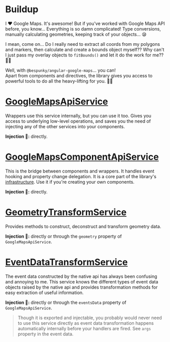 # Buildup
I ❤ Google Maps. It's awesome! But if you've worked with Google Maps API before, you know... Everything is so damn complicated! Type conversions, manually calculating geometries, keeping track of your objects... 😪

I mean, come on... Do I really need to extract all coords from my polygons and markers, then calculate and create a bounds object myself?? Why can't I just pass my overlay objects to `fitBounds()` and let it do the work for me?? 🤦‍♂️ 

Well, with `@bespunky/angular-google-maps`... you can!  
Apart from components and directives, the library gives you access to powerful tools to do all the heavy-lifting for you. 🏋️‍♂️

# [GoogleMapsApiService](https://dev.azure.com/BeSpunky/Libraries/_git/angular-google-maps?path=%2Fprojects%2Fbespunky%2Fangular-google-maps%2Fcore%2Fapi%2Fgoogle-maps-api.service.ts&version=GBmaster)
Wrappers use this service internally, but you can use it too. Gives you access to underlying low-level operations, and saves you the need of injecting any of the other services into your components.

**Injection 💉:** directly.

# [GoogleMapsComponentApiService](https://dev.azure.com/BeSpunky/Libraries/_git/angular-google-maps?path=%2Fprojects%2Fbespunky%2Fangular-google-maps%2Fcore%2Fapi%2Fgoogle-maps-component-api.service.ts&version=GBmaster)
This is the bridge between components and wrappers. It handles event hooking and property change delegation. It is a core part of the library's [infrastructure](/Internal-Workings). Use it if you're creating your own components.

**Injection 💉:** directly.

# [GeometryTransformService](https://dev.azure.com/BeSpunky/Libraries/_git/angular-google-maps?path=%2Fprojects%2Fbespunky%2Fangular-google-maps%2Fcore%2Fapi%2Ftransform%2Fgeometry-transform.service.ts&version=GBmaster)
Provides methods to construct, deconstruct and transform geometry data.

**Injection 💉:** directly or through the `geometry` property of `GoogleMapsApiService`.

# [EventDataTransformService](https://dev.azure.com/BeSpunky/Libraries/_git/angular-google-maps?path=%2Fprojects%2Fbespunky%2Fangular-google-maps%2Fcore%2Fapi%2Ftransform%2Fevent-data-transform.service.ts&version=GBmaster)
The event data constructed by the native api has always been confusing and annoying to me. This service knows the different types of event data objects raised by the native api and provides transformation methods for easy extraction of useful information.

**Injection 💉:** directly or through the `eventsData` property of `GoogleMapsApiService`.

> Though it is exported and injectable, you probably would never need to use this service directly as event data transformation happens automatically internally before your handlers are fired. See `args` property in the event data.